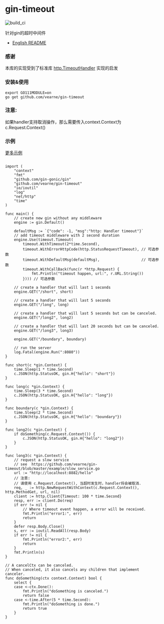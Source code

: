 # gin-timeout
![build_ci](https://travis-ci.com/vearne/gin-timeout.svg?branch=master)

针对gin的超时中间件


* [English README](https://github.com/vearne/gin-timeout/blob/master/README.md)

### 感谢
本库的实现受到了标准库
[http.TimeoutHandler](https://github.com/golang/go/blob/5f3dabbb79fb3dc8eea9a5050557e9241793dce3/src/net/http/server.go#L3255) 实现的启发

### 安装&使用
```
export GO111MODULE=on
go get github.com/vearne/gin-timeout
```

### 注意:
如果handler支持取消操作，那么需要传入context.Context为c.Request.Context()

### 示例
[更多示例](https://github.com/vearne/gin-timeout/tree/master/example)
```package main

import (
	"context"
	"fmt"
	"github.com/gin-gonic/gin"
	"github.com/vearne/gin-timeout"
	"io/ioutil"
	"log"
	"net/http"
	"time"
)

func main() {
	// create new gin without any middleware
	engine := gin.Default()

	defaultMsg := `{"code": -1, "msg":"http: Handler timeout"}`
	// add timeout middleware with 2 second duration
	engine.Use(timeout.Timeout(
		timeout.WithTimeout(2*time.Second),
		timeout.WithErrorHttpCode(http.StatusRequestTimeout), // 可选参数
		timeout.WithDefaultMsg(defaultMsg),                   // 可选参数
		timeout.WithCallBack(func(r *http.Request) {
			fmt.Println("timeout happen, url:", r.URL.String())
		}))) // 可选参数

	// create a handler that will last 1 seconds
	engine.GET("/short", short)

	// create a handler that will last 5 seconds
	engine.GET("/long", long)

	// create a handler that will last 5 seconds but can be canceled.
	engine.GET("/long2", long2)

	// create a handler that will last 20 seconds but can be canceled.
	engine.GET("/long3", long3)

	engine.GET("/boundary", boundary)

	// run the server
	log.Fatal(engine.Run(":8080"))
}

func short(c *gin.Context) {
	time.Sleep(1 * time.Second)
	c.JSON(http.StatusOK, gin.H{"hello": "short"})
}

func long(c *gin.Context) {
	time.Sleep(3 * time.Second)
	c.JSON(http.StatusOK, gin.H{"hello": "long"})
}

func boundary(c *gin.Context) {
	time.Sleep(2 * time.Second)
	c.JSON(http.StatusOK, gin.H{"hello": "boundary"})
}

func long2(c *gin.Context) {
	if doSomething(c.Request.Context()) {
		c.JSON(http.StatusOK, gin.H{"hello": "long2"})
	}
}

func long3(c *gin.Context) {
	// request a slow service
	// see  https://github.com/vearne/gin-timeout/blob/master/example/slow_service.go
	url := "http://localhost:8882/hello"
	// 注意:
	// 请使用 c.Request.Context(), 当超时发生时，handler将会被取消.
	req, _ := http.NewRequestWithContext(c.Request.Context(), http.MethodGet, url, nil)
	client := http.Client{Timeout: 100 * time.Second}
	resp, err := client.Do(req)
	if err != nil {
		// Where timeout event happen, a error will be received.
		fmt.Println("error1:", err)
		return
	}
	defer resp.Body.Close()
	s, err := ioutil.ReadAll(resp.Body)
	if err != nil {
		fmt.Println("error2:", err)
		return
	}
	fmt.Println(s)
}

// A cancelCtx can be canceled.
// When canceled, it also cancels any children that implement canceler.
func doSomething(ctx context.Context) bool {
	select {
	case <-ctx.Done():
		fmt.Println("doSomething is canceled.")
		return false
	case <-time.After(5 * time.Second):
		fmt.Println("doSomething is done.")
		return true
	}
}
```


